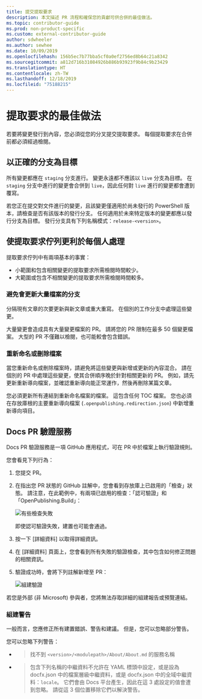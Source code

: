 ```yaml
---
title: 提交提取要求
description: 本文描述 PR 流程和確保您的貢獻可供合併的最佳做法。
ms.topic: contributor-guide
ms.prod: non-product-specific
ms.custom: external-contributor-guide
author: sdwheeler
ms.author: sewhee
ms.date: 10/09/2019
ms.openlocfilehash: 156b5ec7b77bba5cf0a0ef2756ed8b64c21a8342
ms.sourcegitcommit: a812d716b31084926b886b93923f9b84c9b23429
ms.translationtype: HT
ms.contentlocale: zh-TW
ms.lasthandoff: 12/18/2019
ms.locfileid: "75188215"
---
```

# <a name="best-practices-for-pull-requests"></a>提取要求的最佳做法

若要將變更發行到內容，您必須從您的分叉提交提取要求。 每個提取要求在合併前都必須經過檢閱。

## <a name="target-the-correct-branch"></a>以正確的分支為目標

所有變更都應在 `staging` 分支進行。 變更永遠都不應該以 `live` 分支為目標。 在 `staging` 分支中進行的變更會合併到 `live`，因此任何對 `live` 進行的變更都會遭到覆寫。

若您正在提交對文件進行的變更，且該變更僅適用於尚未發行的 PowerShell 版本，請檢查是否有該版本的發行分支。 任何適用於未來特定版本的變更都應以發行分支為目標。 發行分支具有下列名稱模式：`release-<version>`。

## <a name="make-the-pull-request-queue-work-better-for-everyone"></a>使提取要求佇列更利於每個人處理

提取要求佇列中有兩項基本的事實：

- 小範圍和包含相關變更的提取要求所需檢閱時間較少。
- 大範圍或包含不相關變更的提取要求所需檢閱時間較多。

### <a name="avoid-branches-that-update-large-numbers-of-files"></a>避免會更新大量檔案的分支

分隔現有文章的次要更新與新文章或重大重寫。 在個別的工作分支中處理這些變更。

大量變更會造成具有大量變更檔案的 PR。 請將您的 PR 限制在最多 50 個變更檔案。 大型的 PR 不僅難以檢閱，也可能較會包含錯誤。

### <a name="renaming-or-deleting-files"></a>重新命名或刪除檔案

當您重新命名或刪除檔案時，請避免將這些變更與新增或更新的內容混合。
請在個別的 PR 中處理這些變更，使其合併順序晚於針對相關更新的 PR。 例如，請先更新重新導向檔案，並確認重新導向能正常運作，然後再刪除某篇文章。

您必須更新所有連結到重新命名檔案的檔案。 這包含任何 TOC 檔案。 您也必須在存放庫根的主要重新導向檔案 (`.openpublishing.redirection.json`) 中新增重新導向項目。

## <a name="docs-pr-validation-service"></a>Docs PR 驗證服務

Docs PR 驗證服務是一項 GitHub 應用程式，可在 PR 中於檔案上執行驗證規則。

您會看見下列行為：

1. 您提交 PR。
1. 在指出您 PR 狀態的 GitHub 註解中，您會看到存放庫上已啟用的「檢查」狀態。 請注意，在此範例中，有兩項已啟用的檢查：「認可驗證」和「OpenPublishing.Build」：

   ![有些檢查失敗](media/powershell-pull-requests/validation-failed.png)

   即使認可驗證失敗，建置也可能會通過。

1. 按一下 [詳細資料]  以取得詳細資訊。
1. 在 [詳細資料] 頁面上，您會看到所有失敗的驗證檢查，其中包含如何修正問題的相關資訊。
1. 驗證成功時，會將下列註解新增至 PR：

   ![組建驗證](media/powershell-pull-requests/build-validation.png)

若您是外部 (非 Microsoft) 參與者，您將無法存取詳細的組建報告或預覽連結。

### <a name="build-warnings"></a>組建警告

一般而言，您應修正所有建置錯誤、警告和建議。 但是，您可以忽略部分警告。

您可以忽略下列警告：

- > 找不到 `<version>/<modulepath>/About/About.md` 的服務名稱

- > 包含下列名稱的中繼資料不允許在 YAML 標頭中設定，或是設為 docfx.json 中的檔案層級中繼資料，或是 docfx.json 中的全域中繼資料：`locale`。 它們會由 Docs 平台產生，因此在這 3 處設定的值會遭到忽略。 請從這 3 個位置移除它們以解決警告。
